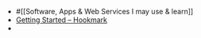 - #[[Software, Apps & Web Services I may use & learn]]
- [Getting Started – Hookmark](https://hookproductivity.com/help/general/getting-started/)
-